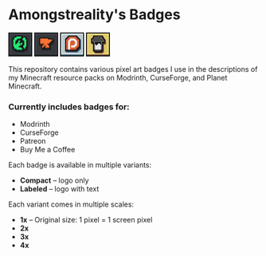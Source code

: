 # Amongstreality's Badges

[![amongstreality's modrinth page link](https://github.com/AmongstReality/amongstrealitys-badges/blob/main/compact/modrinth@2x.png?raw=true)](https://modrinth.com/user/amongstreality)
[![amongstreality's curseforge page link](https://github.com/AmongstReality/amongstrealitys-badges/blob/main/compact/curseforge@2x.png?raw=true)](https://www.curseforge.com/members/amongstreality/projects)
[![amongstreality's patreon page link](https://github.com/AmongstReality/amongstrealitys-badges/blob/main/compact/patreon@2x.png?raw=true)](https://www.patreon.com/c/AmongstReality)
[![amongstreality's buy me a coffee page link](https://github.com/AmongstReality/amongstrealitys-badges/blob/main/compact/bmc@2x.png?raw=true)](https://buymeacoffee.com/amongstreality)

This repository contains various pixel art badges I use in the descriptions of my Minecraft resource packs on Modrinth, CurseForge, and Planet Minecraft.

### Currently includes badges for:

- Modrinth
- CurseForge
- Patreon
- Buy Me a Coffee

Each badge is available in multiple variants:

- **Compact** – logo only
- **Labeled** – logo with text

Each variant comes in multiple scales:

- **1x** – Original size: 1 pixel = 1 screen pixel
- **2x**
- **3x**
- **4x**
